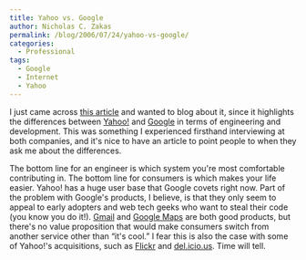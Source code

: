 ```yaml
---
title: Yahoo vs. Google
author: Nicholas C. Zakas
permalink: /blog/2006/07/24/yahoo-vs-google/
categories:
  - Professional
tags:
  - Google
  - Internet
  - Yahoo
---
```

I just came across <a title="In race with Google, it's consistency vs. wow" rel="external" href="http://news.com.com/In+race+with+Google%2C+its+consistency+vs.+wow/2100-1038_3-6097534.html?tag=nefd.top">this article</a> and wanted to blog about it, since it highlights the differences between <a title="Yahoo!" rel="external" href="http://www.yahoo.com/">Yahoo!</a> and <a title="Google" rel="external" href="http://www.google.com/">Google</a> in terms of engineering and development. This was something I experienced firsthand interviewing at both companies, and it's nice to have an article to point people to when they ask me about the differences.

The bottom line for an engineer is which system you're most comfortable contributing in. The bottom line for consumers is which makes your life easier. Yahoo! has a huge user base that Google covets right now. Part of the problem with Google's products, I believe, is that they only seem to appeal to early adopters and web tech geeks who want to steal their code (you know you do it!). <a title="Gmail" rel="external" href="http://mail.google.com/">Gmail</a> and <a title="Google Maps" rel="external" href="http://maps.google.com/">Google Maps</a> are both good products, but there's no value proposition that would make consumers switch from another service other than &#8220;it's cool.&#8221; I fear this is also the case with some of Yahoo!'s acquisitions, such as <a title="Flickr" rel="external" href="http://www.flickr.com">Flickr</a> and <a title="del.icio.us" rel="external" href="http://del.icio.us/">del.icio.us</a>. Time will tell.
